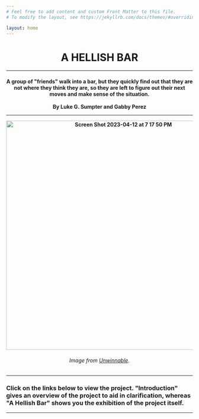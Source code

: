 ```yaml
---
# Feel free to add content and custom Front Matter to this file.
# To modify the layout, see https://jekyllrb.com/docs/themes/#overriding-theme-defaults

layout: home
---
```

<center><h1><b>A HELLISH BAR</b></h1></center>
<hr>
<h4><center>A group of "friends" walk into a bar, but they quickly find out that they are not where they think they are, so they are left to figure out their next moves and make sense of the situation. 
<br>
  <br>
  By Luke G. Sumpter and Gabby Perez</center>
  <hr>
  <p style="text-align:center;"><img align="center" width="617" alt="Screen Shot 2023-04-12 at 7 17 50 PM" src="https://user-images.githubusercontent.com/122332459/231613571-95ffc47e-b01a-4cf1-91fd-e610e1617e17.png"></p>
  <center><h6>Image from <a href="https://unwinnable.com/2020/01/14/when-in-hell-we-do-shots-at-the-bar/">Unwinnable</a>.</h6></center>
<hr>
  <h3>Click on the links below to view the project. "Introduction" gives an overview of the project to aid in clarification, whereas "A Hellish Bar" shows you the exhibition of the project itself. 
    <hr>

